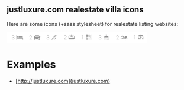 ## justluxure.com realestate villa icons

Here are some icons (+sass stylesheet) for realestate listing websites:

<img src="icons.screenshot.png"/>

# Examples

* [http://justluxure.com](justluxure.com)
